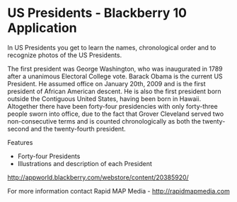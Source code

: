 # US Presidents - Blackberry 10 Application

In US Presidents you get to learn the names, chronological order and to recognize photos of the US Presidents.  

The first president was George Washington, who was inaugurated in 1789 after a unanimous Electoral College vote. Barack Obama is the current US President. He assumed office on January 20th, 2009 and is the first president of African American descent. He is also the first president born outside the Contiguous United States, having been born in Hawaii. Altogether there have been forty-four presidencies with only forty-three people sworn into office, due to the fact that Grover Cleveland served two non-consecutive terms and is counted chronologically as both the twenty-second and the twenty-fourth president.

Features 
- Forty-four Presidents 
- Illustrations and description of each President

http://appworld.blackberry.com/webstore/content/20385920/

For more information contact Rapid MAP Media - http://rapidmapmedia.com
